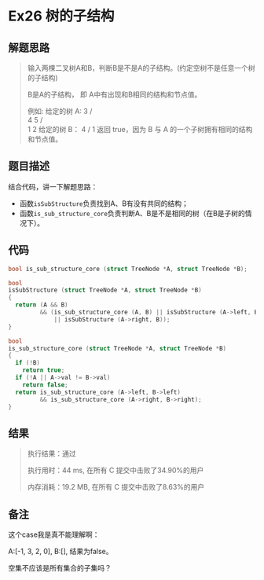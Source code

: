 # Ex26 树的子结构

## 解题思路

> 输入两棵二叉树A和B，判断B是不是A的子结构。(约定空树不是任意一个树的子结构)
>
> B是A的子结构， 即 A中有出现和B相同的结构和节点值。
>
> 例如:
> 给定的树 A:
>     3
>    / \
>   4   5
>  / \
> 1   2
> 给定的树 B：
>    4 
>   /
>  1
> 返回 true，因为 B 与 A 的一个子树拥有相同的结构和节点值。

## 题目描述

结合代码，讲一下解题思路：

* 函数`isSubStructure`负责找到A、B有没有共同的结构；
* 函数`is_sub_structure_core`负责判断A、B是不是相同的树（在B是子树的情况下）。

## 代码

```c
bool is_sub_structure_core (struct TreeNode *A, struct TreeNode *B);

bool
isSubStructure (struct TreeNode *A, struct TreeNode *B)
{
  return (A && B)
         && (is_sub_structure_core (A, B) || isSubStructure (A->left, B)
             || isSubStructure (A->right, B));
}

bool
is_sub_structure_core (struct TreeNode *A, struct TreeNode *B)
{
  if (!B)
    return true;
  if (!A || A->val != B->val)
    return false;
  return is_sub_structure_core (A->left, B->left)
         && is_sub_structure_core (A->right, B->right);
}
```

## 结果

> 执行结果：通过
>
> 执行用时：44 ms, 在所有 C 提交中击败了34.90%的用户
>
> 内存消耗：19.2 MB, 在所有 C 提交中击败了8.63%的用户

## 备注

这个case我是真不能理解啊：

A:\[-1, 3, 2, 0\], B:\[\], 结果为false。

空集不应该是所有集合的子集吗？
